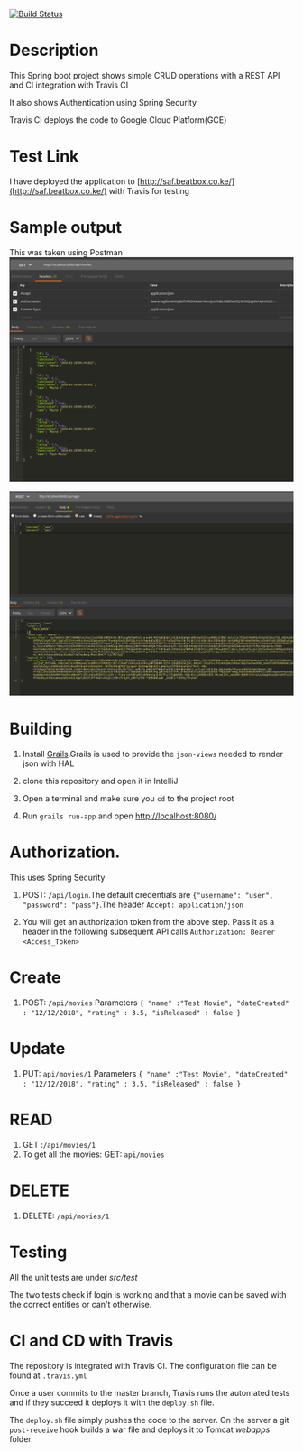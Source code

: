 [![Build Status](https://travis-ci.com/bdhobare/movies.svg?token=fWDtLxfqsFps4n9z5XgB&branch=master)](https://travis-ci.com/bdhobare/movies)

# Description

This Spring boot project shows simple CRUD operations with a REST API and CI integration with Travis CI

It also shows Authentication using Spring Security

Travis CI deploys the code to Google Cloud Platform(GCE)

# Test Link
 I have deployed the application to [http://saf.beatbox.co.ke/](http://saf.beatbox.co.ke/) with Travis for testing

# Sample output

This was taken using Postman
![1.png](https://github.com/bdhobare/movies/blob/master/1.png)

![2.png](https://github.com/bdhobare/movies/blob/master/2.png)

# Building

1. Install [Grails](http://grails.org/download.html).Grails is used to provide the `json-views` needed to render json with HAL

2. clone this repository and open it in IntelliJ

3. Open a terminal and make sure you `cd` to the project root

4. Run `grails run-app` and open [http://localhost:8080/](http://localhost:8080/)

# Authorization.
This uses Spring Security

1. POST: `/api/login`.The default credentials are `{"username": "user", "password": "pass"}`.The header `Accept: application/json`

2. You will get an authorization token from the above step. Pass it as a header in the following subsequent API calls
`Authorization: Bearer <Access_Token>`

# Create

1. POST: `/api/movies` Parameters `{
                                   	"name" :"Test Movie",
                                   	"dateCreated" : "12/12/2018",
                                   	"rating" : 3.5,
                                   	"isReleased" : false
                                   }`
# Update

1. PUT: `api/movies/1` Parameters `{
                                    	"name" :"Test Movie",
                                    	"dateCreated" : "12/12/2018",
                                    	"rating" : 3.5,
                                    	"isReleased" : false
                                    }`
                              
# READ

1. GET :`/api/movies/1`
2. To get all the movies: GET: `api/movies`

# DELETE

1. DELETE: `/api/movies/1`

# Testing 

All the unit tests are under *src/test*

The two tests check if login is working and that a movie can be saved with the correct entities or can't otherwise.

# CI and CD with Travis
The repository is integrated with Travis CI. The configuration file can be found at `.travis.yml`

Once a user commits to the master branch, Travis runs the automated tests and if they succeed it deploys it 
with the `deploy.sh` file.

The `deploy.sh` file simply pushes the code to the server.
On the server a git `post-receive` hook builds a war file and deploys it to Tomcat *webapps* folder.
